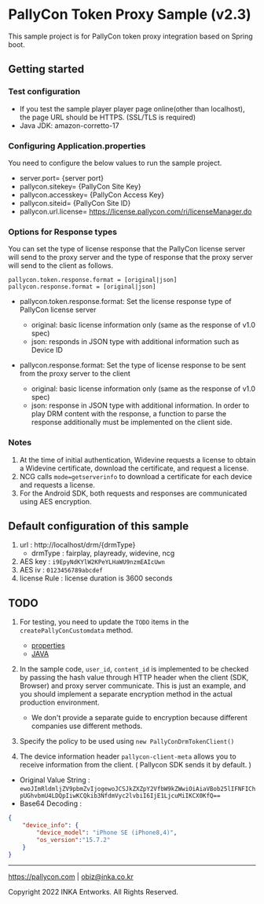 # PallyCon Token Proxy Sample (v2.3)

This sample project is for PallyCon token proxy integration based on Spring boot.

## Getting started

### Test configuration

- If you test the sample player player page online(other than localhost), the page URL should be HTTPS. (SSL/TLS is required)
- Java JDK: amazon-corretto-17

### Configuring Application.properties

You need to configure the below values to run the sample project.

- server.port= {server port} 
- pallycon.sitekey= {PallyCon Site Key}
- pallycon.accesskey= {PallyCon Access Key}
- pallycon.siteid= {PallyCon Site ID}
- pallycon.url.license= https://license.pallycon.com/ri/licenseManager.do

### Options for Response types

You can set the type of license response that the PallyCon license server will send to the proxy server and the type of response that the proxy server will send to the client as follows.

```
pallycon.token.response.format = [original|json]
pallycon.response.format = [original|json]
```

- pallycon.token.response.format: Set the license response type of PallyCon license server
  - original: basic license information only (same as the response of v1.0 spec)
  - json: responds in JSON type with additional information such as Device ID

- pallycon.response.format: Set the type of license response to be sent from the proxy server to the client
  - original: basic license information only (same as the response of v1.0 spec)
  - json: response in JSON type with additional information. In order to play DRM content with the response, a function to parse the response additionally must be implemented on the client side.


### Notes
1. At the time of initial authentication, Widevine requests a license to obtain a Widevine certificate, download the certificate, and request a license.
2. NCG calls `mode=getserverinfo` to download a certificate for each device and requests a license.
3. For the Android SDK, both requests and responses are communicated using AES encryption.


## Default configuration of this sample

1. url : http://localhost/drm/{drmType} 
   - drmType : fairplay, playready, widevine, ncg  
2. AES key : `i9EpyNdKYlW2KPeYLHaWU9nzmEAIcUwn`
3. AES iv : `0123456789abcdef`
4. license Rule : license duration is 3600 seconds


## TODO

1. For testing, you need to update the `TODO` items in the `createPallyConCustomdata` method.
   - [properties](../src/main/resources/application.properties)
   - [JAVA](../src/main/java/com/pallycon/sample/service/SampleService.java)

2. In the sample code, `user_id`, `content_id` is implemented to be checked by passing the hash value through HTTP header when the client (SDK, Browser) and proxy server communicate.
   This is just an example, and you should implement a separate encryption method in the actual production environment.
   - We don't provide a separate guide to encryption because different companies use different methods.


3. Specify the policy to be used using `new PallyConDrmTokenClient()`

4. The device information header `pallycon-client-meta` allows you to receive information from the client. ( Pallycon SDK sends it by default. )
- Original Value String : `ewoJImRldmljZV9pbmZvIjogewoJCSJkZXZpY2VfbW9kZWwiOiAiaVBob25lIFNFIChpUGhvbmU4LDQpIiwKCQkib3NfdmVyc2lvbiI6IjE1LjcuMiIKCX0KfQ==`
- Base64 Decoding :
```JSON
{
    "device_info": {
        "device_model": "iPhone SE (iPhone8,4)",
        "os_version":"15.7.2"
    }
}
```


***

https://pallycon.com | obiz@inka.co.kr

Copyright 2022 INKA Entworks. All Rights Reserved.

